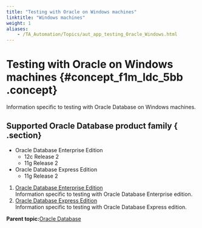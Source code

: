 ```yaml
--- 
title: "Testing with Oracle on Windows machines"
linktitle: "Windows machines"
weight: 1
aliases: 
    - /TA_Automation/Topics/aut_app_testing_Oracle_Windows.html
---
```

# Testing with Oracle on Windows machines {#concept_f1m_ldc_5bb .concept}

Information specific to testing with Oracle Database on Windows machines.

## Supported Oracle Database product family { .section}

-   Oracle Database Enterprise Edition
    -   12c Release 2
    -   11g Release 2
-   Oracle Database Express Edition
    -   11g Release 2

1.  [Oracle Database Enterprise Edition](../../TA_Automation/Topics/aut_app_testing_Oracle_Windows_Enterprise.html)  
Information specific to testing with Oracle Database Enterprise edition.
2.  [Oracle Database Express Edition](../../TA_Automation/Topics/aut_app_testing_Oracle_Windows_XE.html)  
Information specific to testing with Oracle Database Express edition.

**Parent topic:**[Oracle Database](../../TA_Automation/Topics/aut_app_testing_Oracle.html)

